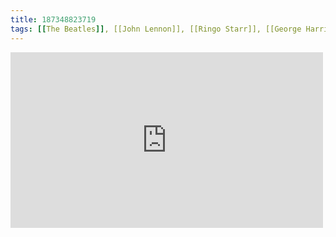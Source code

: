 ```yaml
---
title: 187348823719
tags: [[The Beatles]], [[John Lennon]], [[Ringo Starr]], [[George Harrison]], [[Paul McCartney]], [[violin]], [[yellow submarine]]
---
```

<iframe allow="accelerometer; autoplay; clipboard-write; encrypted-media; gyroscope; picture-in-picture" allowfullscreen="" frameborder="0" height="281" id="youtube_iframe" src="https://www.youtube.com/embed/HuS5NuXRb5Y?feature=oembed&amp;enablejsapi=1&amp;origin=https://safe.txmblr.com&amp;wmode=opaque" width="500"></iframe>